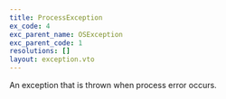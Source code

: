```yaml
---
title: ProcessException
ex_code: 4
exc_parent_name: OSException
exc_parent_code: 1
resolutions: []
layout: exception.vto
---
```

An exception that is thrown when process error occurs.
